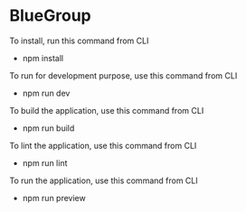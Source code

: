 # BlueGroup

To install, run this command from CLI
 - npm install 

To run for development purpose, use this command from CLI
 - npm run dev

To build the application, use this command from CLI
 - npm run build

 To lint the application, use this command from CLI
 - npm run lint

 To run the application, use this command from CLI
 - npm run preview
 
